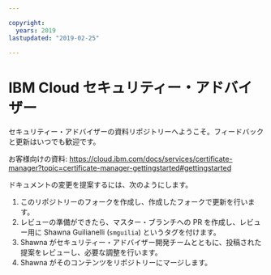 ```yaml
---

copyright:
  years: 2019
lastupdated: "2019-02-25"

---
```


# IBM Cloud セキュリティー・アドバイザー

セキュリティー・アドバイザーの資料リポジトリーへようこそ。フィードバックと更新はいつでも歓迎です。

お客様向けの資料: https://cloud.ibm.com/docs/services/certificate-manager?topic=certificate-manager-gettingstarted#gettingstarted





ドキュメントの変更を提案するには、次のようにします。

1. このリポジトリーのフォークを作成し、作成したフォークで更新を行います。
2. レビューの準備ができたら、マスター・ブランチへの PR を作成し、レビュー用に Shawna Guilianelli (`smguilia`) というタグを付けます。
3. Shawna がセキュリティー・アドバイザー開発チームとともに、投稿された提案をレビューし、必要な調整を行います。
4. Shawna がそのコンテンツをリポジトリーにマージします。



